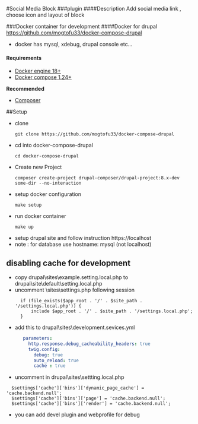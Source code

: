 #Social Media Block
###plugin
####Description
Add social media link , choose icon and layout of block

###Docker container for development
####Docker for drupal    
https://github.com/mogtofu33/docker-compose-drupal

- docker has mysql, xdebug, drupal console etc...
#### Requirements

- [Docker engine 18+](https://docs.docker.com/install)
- [Docker compose 1.24+](https://docs.docker.com/compose/install)

**Recommended**

- [Composer](https://getcomposer.org)

##Setup

- clone
  ```
  git clone https://github.com/mogtofu33/docker-compose-drupal
  ```
- cd into docker-compose-drupal
  ```
  cd docker-compose-drupal
  ```
- Create new Project
  ```
  composer create-project drupal-composer/drupal-project:8.x-dev some-dir --no-interaction
  ```
- setup docker configuration
  ```
  make setup
  ```
- run docker container
   ```
   make up
   ```
- setup drupal site and follow instruction
  https://localhost
- note : for database use hostname: mysql (not localhost)

## disabling cache for development
-  copy drupal\sites\example.setting.local.php to drupal\site\default\setting.local.php
-  uncomment \sites\settings.php following session
    ```
      if (file_exists($app_root . '/' . $site_path . '/settings.local.php')) {
          include $app_root . '/' . $site_path . '/settings.local.php';
      }
    ```
 - add this to drupal\sites\development.sevices.yml
    ```yaml
       parameters:
         http.response.debug_cacheability_headers: true
         twig.config:
           debug: true
           auto_reload: true
           cache : true
    ```
 - uncomment in drupal\sites\settting.local.php
  ```
    $settings['cache']['bins']['dynamic_page_cache'] = 'cache.backend.null';
    $settings['cache']['bins']['page'] = 'cache.backend.null';
    $settings['cache']['bins']['render'] = 'cache.backend.null';
  ```
 - you can add devel plugin and webprofile for debug
